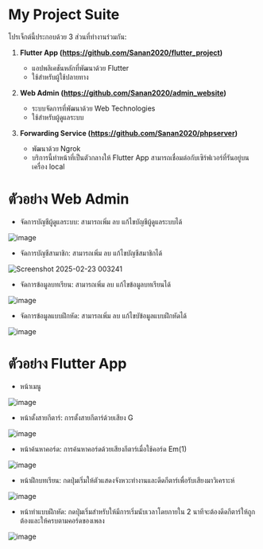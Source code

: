 # My Project Suite

โปรเจ็กต์นี้ประกอบด้วย 3 ส่วนที่ทำงานร่วมกัน:

1. **Flutter App (https://github.com/Sanan2020/flutter_project)**  
   - แอปพลิเคชันหลักที่พัฒนาด้วย Flutter  
   - ใช้สำหรับผู้ใช้ปลายทาง  

2. **Web Admin (https://github.com/Sanan2020/admin_website)**  
   - ระบบจัดการที่พัฒนาด้วย Web Technologies  
   - ใช้สำหรับผู้ดูแลระบบ  

3. **Forwarding Service (https://github.com/Sanan2020/phpserver)**  
   - พัฒนาด้วย Ngrok
   - บริการนี้ทำหน้าที่เป็นตัวกลางให้ Flutter App สามารถเชื่อมต่อกับเซิร์ฟเวอร์ที่รันอยู่บนเครื่อง local


# ตัวอย่าง Web Admin
- จัดการบัญชีผู้ดูแลระบบ: สามารถเพิ่ม ลบ แก้ไขบัญชีผู้ดูแลระบบได้

![image](https://github.com/user-attachments/assets/a18d0c91-a9d3-486a-810a-be0305c5bbfe)

- จัดการบัญชีสามาชิก: สามารถเพิ่ม ลบ แก้ไขบัญชีสมาชิกได้
  
![Screenshot 2025-02-23 003241](https://github.com/user-attachments/assets/d47a85d0-d80a-4f8c-aa91-fb03b63c6a27)

- จัดการข้อมูลบทเรียน: สามารถเพิ่ม ลบ แก้ไขข้อมูลบทเรียนได้
  
![image](https://github.com/user-attachments/assets/86686c4f-4a13-4630-9f70-a9785d38ea05)

- จัดการข้อมูลแบบฝึกหัด: สามารถเพิ่ม ลบ แก้ไขบัข้อมูลแบบฝึกหัดได้
  
![image](https://github.com/user-attachments/assets/bbe417b5-8ba6-4233-885f-1ed1326d1906)

# ตัวอย่าง Flutter App
- หน้าเมนู
  
![image](https://github.com/user-attachments/assets/f97ac22d-7ff4-4c8e-81c3-a7221c9a0055)

- หน้าตั้งสายกีตาร์: การตั้งสายกีตาร์ด้วยเสียง G
  
![image](https://github.com/user-attachments/assets/982be066-d497-4467-95ea-973e927ece57)

- หน้าค้นหาคอร์ด: การค้นหาคอร์ดด้วยเสียงกีตาร์เมื่อใช้คอร์ด Em(1)
  
![image](https://github.com/user-attachments/assets/4c031c38-2627-48da-a47c-30fd0d9a1647)

- หน้าฝึกบทเรียน: กดปุ่มเริ่มให้ตัวแสดงจังหวะทำงานและดีดกีตาร์เพื่อรับเสียงมาวิเคราะห์
  
![image](https://github.com/user-attachments/assets/180f75cd-bb72-41fb-a16d-8b8a0c563632)

- หน้าทำแบบฝึกหัด: กดปุ่มเริ่มสำหรับให้มีการเริ่มนับเวลาโดยภายใน 2 นาทีจะต้องดีดกีตาร์ให้ถูกต้องและให้ครบตามคอร์ดของเพลง
  
![image](https://github.com/user-attachments/assets/91be0062-5d54-4028-8daa-c05fea9f3a4f)



